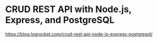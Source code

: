 # CRUD REST API with Node.js, Express, and PostgreSQL

https://blog.logrocket.com/crud-rest-api-node-js-express-postgresql/
